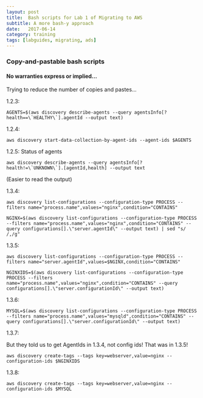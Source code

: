 ```yaml
---
layout: post
title:  Bash scripts for Lab 1 of Migrating to AWS
subtitle: A more bash-y approach
date:   2017-06-14
category: training
tags: [labguides, migrating, ads]
---
```


### Copy-and-pastable bash scripts

#### No warranties express or implied...

Trying to reduce the number of copies and pastes...

1.2.3:  

``
AGENTS=$(aws discovery describe-agents --query agentsInfo[?health==\`HEALTHY\`].agentId --output text)
``

1.2.4:

``
aws discovery start-data-collection-by-agent-ids --agent-ids $AGENTS
``

1.2.5: Status of agents

``
aws discovery describe-agents --query agentsInfo[?health!=\`UNKNOWN\`].[agentId,health] --output text
``

(Easier to read the output)

1.3.4:

``
aws discovery list-configurations --configuration-type PROCESS --filters name="process.name",values="nginx",condition="CONTAINS"
``

``
NGINX=$(aws discovery list-configurations --configuration-type PROCESS --filters name="process.name",values="nginx",condition="CONTAINS" --query configurations[].\"server.agentId\" --output text) | sed "s/ /,/g"
``

1.3.5:

``
aws discovery list-configurations --configuration-type PROCESS --filters name="server.agentId",values=$NGINX,condition="CONTAINS"
``

``
NGINXIDS=$(aws discovery list-configurations --configuration-type PROCESS --filters name="process.name",values="nginx",condition="CONTAINS" --query configurations[].\"server.configurationId\" --output text)
``

1.3.6:

``
MYSQL=$(aws discovery list-configurations --configuration-type PROCESS --filters name="process.name",values="mysqld",condition="CONTAINS" --query configurations[].\"server.configurationId\" --output text)
``

1.3.7:

But they told us to get AgentIds in 1.3.4, not config ids! That was in 1.3.5!

``
aws discovery create-tags --tags key=webserver,value=nginx --configuration-ids $NGINXIDS
``

1.3.8:

``
aws discovery create-tags --tags key=webserver,value=nginx --configuration-ids $MYSQL
``

